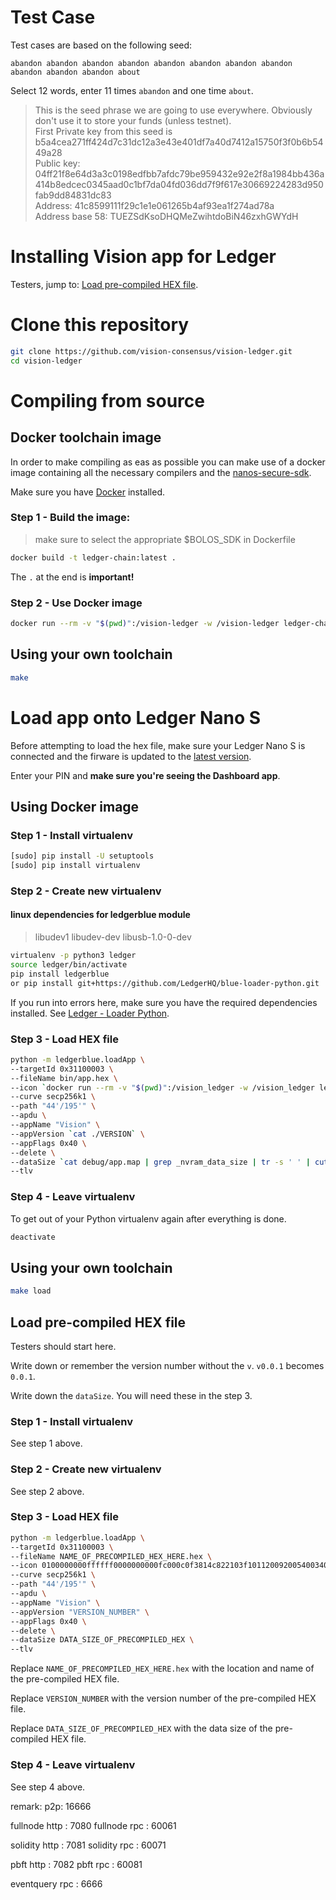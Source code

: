 # Test Case

Test cases are based on the following seed:

```
abandon abandon abandon abandon abandon abandon abandon abandon abandon abandon abandon about
```

Select 12 words, enter 11 times `abandon` and one time `about`.

> This is the seed phrase we are going to use everywhere. Obviously don't use it to store your funds (unless testnet).\
> First Private key from this seed is b5a4cea271ff424d7c31dc12a3e43e401df7a40d7412a15750f3f0b6b5449a28 \
> Public key:  04ff21f8e64d3a3c0198edfbb7afdc79be959432e92e2f8a1984bb436a414b8edcec0345aad0c1bf7da04fd036dd7f9f617e30669224283d950fab9dd84831dc83\
>  Address: 41c8599111f29c1e1e061265b4af93ea1f274ad78a\
> Address base 58: TUEZSdKsoDHQMeZwihtdoBiN46zxhGWYdH

# Installing Vision app for Ledger
Testers, jump to: [Load pre-compiled HEX file](#load-pre-compiled-hex-file).

# Clone this repository
```bash
git clone https://github.com/vision-consensus/vision-ledger.git
cd vision-ledger
```


# Compiling from source

## Docker toolchain image
In order to make compiling as eas as possible you can make use of a docker image containing all the necessary compilers and the [nanos-secure-sdk](https://github.com/LedgerHQ/nanos-secure-sdk).

Make sure you have [Docker](https://www.docker.com/community-edition) installed.

### Step 1 - Build the image:
> make sure to select the appropriate $BOLOS_SDK in Dockerfile
```bash
docker build -t ledger-chain:latest .
```
The `.` at the end is **important!**

 
### Step 2 - Use Docker image
```bash
docker run --rm -v "$(pwd)":/vision-ledger -w /vision-ledger ledger-chain make
```

## Using your own toolchain
```bash
make
```


# Load app onto Ledger Nano S

Before attempting to load the hex file, make sure your Ledger Nano S 
is connected and the firware is updated to the [latest version](https://support.ledgerwallet.com/hc/en-us/articles/360002731113-Update-the-firmware).

Enter your PIN and **make sure you're seeing the Dashboard app**.

## Using Docker image
### Step 1 - Install virtualenv
```bash
[sudo] pip install -U setuptools
[sudo] pip install virtualenv
```

### Step 2 - Create new virtualenv
#### linux dependencies for ledgerblue module
> libudev1 libudev-dev libusb-1.0-0-dev

```bash
virtualenv -p python3 ledger
source ledger/bin/activate
pip install ledgerblue
or pip install git+https://github.com/LedgerHQ/blue-loader-python.git 
```

If you run into errors here, make sure you have the required dependencies installed. See [Ledger - Loader Python](https://github.com/LedgerHQ/blue-loader-python).

### Step 3 - Load HEX file
```bash
python -m ledgerblue.loadApp \
--targetId 0x31100003 \
--fileName bin/app.hex \
--icon `docker run --rm -v "$(pwd)":/vision_ledger -w /vision_ledger ledger-chain sh -c 'python $BOLOS_SDK/icon.py icon.gif hexbitmaponly'` \
--curve secp256k1 \
--path "44'/195'" \
--apdu \
--appName "Vision" \
--appVersion `cat ./VERSION` \
--appFlags 0x40 \
--delete \
--dataSize `cat debug/app.map | grep _nvram_data_size | tr -s ' ' | cut -f2 -d' '` \
--tlv 
```

### Step 4 - Leave virtualenv
To get out of your Python virtualenv again after everything is done.
```bash
deactivate
```

## Using your own toolchain

```bash
make load
```

## Load pre-compiled HEX file

Testers should start here.

Write down or remember the version number without the `v`. `v0.0.1` becomes `0.0.1`.

Write down the `dataSize`. You will need these in the step 3.

### Step 1 - Install virtualenv
See step 1 above. 

### Step 2 - Create new virtualenv
See step 2 above. 

### Step 3 - Load HEX file
```bash
python -m ledgerblue.loadApp \
--targetId 0x31100003 \
--fileName NAME_OF_PRECOMPILED_HEX_HERE.hex \
--icon 0100000000ffffff0000000000fc000c0f3814c822103f101120092005400340018001800000000000 \
--curve secp256k1 \
--path "44'/195'" \
--apdu \
--appName "Vision" \
--appVersion "VERSION_NUMBER" \
--appFlags 0x40 \
--delete \
--dataSize DATA_SIZE_OF_PRECOMPILED_HEX \
--tlv 
```
Replace `NAME_OF_PRECOMPILED_HEX_HERE.hex` with the location and name of the pre-compiled HEX file.

Replace `VERSION_NUMBER` with the version number of the pre-compiled HEX file.

Replace `DATA_SIZE_OF_PRECOMPILED_HEX` with the data size of the pre-compiled HEX file.

### Step 4 - Leave virtualenv
See step 4 above.


remark:
p2p: 16666 

fullnode http : 7080
fullnode rpc : 60061

solidity http : 7081
solidity rpc : 60071

pbft http : 7082
pbft rpc : 60081

eventquery rpc : 6666
